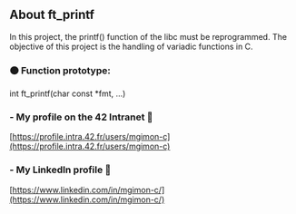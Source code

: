 ## About ft_printf

In this project, the printf() function of the libc must be reprogrammed. The objective of this project is the handling of variadic functions in C.

### 🟠 Function prototype:
int	ft_printf(char const *fmt, ...)

### - My profile on the 42 Intranet 🔽
[https://profile.intra.42.fr/users/mgimon-c](https://profile.intra.42.fr/users/mgimon-c)

### - My LinkedIn profile 🔽
[https://www.linkedin.com/in/mgimon-c/](https://www.linkedin.com/in/mgimon-c/)
